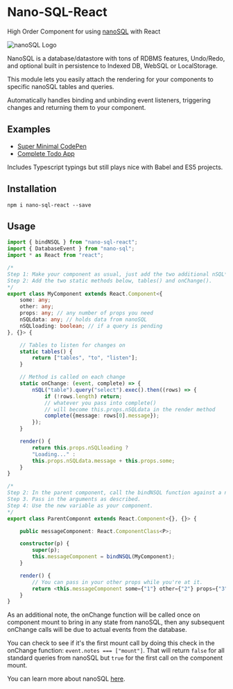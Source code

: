 # Nano-SQL-React
High Order Component for using [nanoSQL](https://nanosql.io/) with React

<img src="https://raw.githubusercontent.com/ClickSimply/Nano-SQL/master/logo.png" alt="nanoSQL Logo">

NanoSQL is a database/datastore with tons of RDBMS features, Undo/Redo, and optional built in persistence to Indexed DB, WebSQL or LocalStorage.

This module lets you easily attach the rendering for your components to specific nanoSQL tables and queries.

Automatically handles binding and unbinding event listeners, triggering changes and returning them to your component.

## Examples
- [Super Minimal CodePen](https://codepen.io/clicksimply/pen/jYVdwr)
- [Complete Todo App](https://www.nanosql.io/react-todo/)

Includes Typescript typings but still plays nice with Babel and ES5 projects.

## Installation

```
npm i nano-sql-react --save
```

## Usage

```ts
import { bindNSQL } from "nano-sql-react";
import { DatabaseEvent } from "nano-sql";
import * as React from "react";

/*
Step 1: Make your component as usual, just add the two additional nSQL* props below.
Step 2: Add the two static methods below, tables() and onChange().
*/
export class MyComponent extends React.Component<{
    some: any;
    other: any;
    props: any; // any number of props you need
    nSQLdata: any; // holds data from nanoSQL
    nSQLloading: boolean; // if a query is pending
}, {}> {

    // Tables to listen for changes on 
    static tables() {
        return ["tables", "to", "listen"];
    }

    // Method is called on each change
    static onChange: (event, complete) => { 
        nSQL("table").query("select").exec().then((rows) => {
            if (!rows.length) return;
            // whatever you pass into complete() 
            // will become this.props.nSQLdata in the render method
            complete({message: rows[0].message});
        });
    }

    render() {
        return this.props.nSQLloading ? 
        "Loading..." : 
        this.props.nSQLdata.message + this.props.some;
    }
}

/*
Step 2: In the parent component, call the bindNSQL function against a new variable.
Step 3. Pass in the arguments as described.
Step 4: Use the new variable as your component.
*/
export class ParentComponnt extends React.Component<{}, {}> {

    public messageComponent: React.ComponentClass<P>;

    constructor(p) {
        super(p);
        this.messageComponent = bindNSQL(MyComponent);
    }

    render() {
        // You can pass in your other props while you're at it.
        return <this.messageComponent some={"1"} other={"2"} props={"3"} />;
    }
}

```

As an additional note, the onChange function will be called once on component mount to bring in any state from nanoSQL, then any subsequent onChange calls will be due to actual events from the database.

You can check to see if it's the first mount call by doing this check in the onChange function: `event.notes === ["mount"]`.  That will return `false` for all standard queries from nanoSQL but `true` for the first call on the component mount.

You can learn more about nanoSQL [here](https://nanosql.io/).